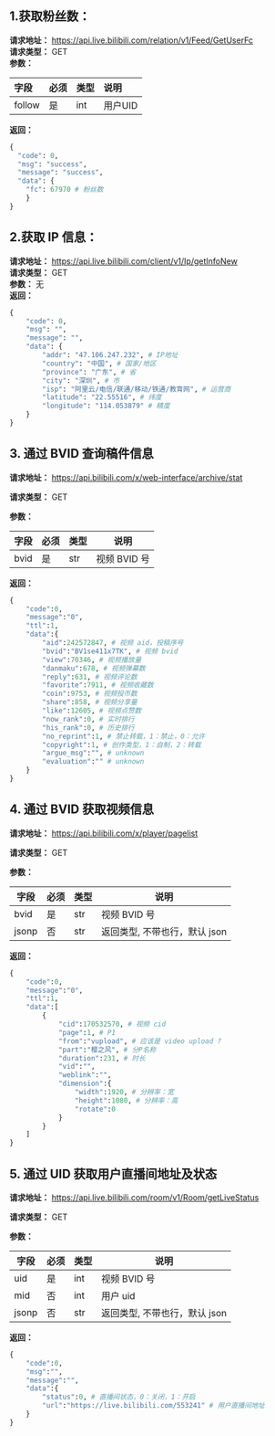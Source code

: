 ## 1.获取粉丝数：
**请求地址：** https://api.live.bilibili.com/relation/v1/Feed/GetUserFc  
**请求类型：** GET  
**参数：**

|  字段   | 必须  | 类型 | 说明 |
|  :----  | :----  | :---- | :---- |
| follow  | 是 | int | 用户UID |

**返回：**
~~~python
{
  "code": 0,
  "msg": "success",
  "message": "success",
  "data": {
    "fc": 67970 # 粉丝数
    }
}
~~~
## 2.获取 IP 信息：
**请求地址：** https://api.live.bilibili.com/client/v1/Ip/getInfoNew  
**请求类型：** GET  
**参数：** 无  
**返回：**   
~~~python
{
    "code": 0,
    "msg": "",
    "message": "",
    "data": {
        "addr": "47.106.247.232", # IP地址
        "country": "中国", # 国家/地区
        "province": "广东", # 省
        "city": "深圳", # 市
        "isp": "阿里云/电信/联通/移动/铁通/教育网", # 运营商
        "latitude": "22.55516", # 纬度
        "longitude": "114.053879" # 精度
    }
}
~~~

## 3. 通过 BVID 查询稿件信息

**请求地址：** https://api.bilibili.com/x/web-interface/archive/stat   

**请求类型：** GET  

**参数：** 

| 字段 | 必须 | 类型 | 说明         |
| ---- | ---- | ---- | ------------ |
| bvid | 是   | str  | 视频 BVID 号 |

**返回：** 

~~~python
{
    "code":0,
    "message":"0",
    "ttl":1,
    "data":{
        "aid":242572847, # 视频 aid，投稿序号
        "bvid":"BV1se411x7TK", # 视频 bvid
        "view":70346, # 视频播放量
        "danmaku":678, # 视频弹幕数
        "reply":631, # 视频评论数
        "favorite":7911, # 视频收藏数
        "coin":9753, # 视频投币数
        "share":858, # 视频分享量
        "like":12605, # 视频点赞数
        "now_rank":0, # 实时排行
        "his_rank":0, # 历史排行
        "no_reprint":1, # 禁止转载，1：禁止，0：允许
        "copyright":1, # 创作类型，1：自制，2：转载
        "argue_msg":"", # unknown
        "evaluation":"" # unknown
    }
}
~~~

## 4. 通过 BVID 获取视频信息

**请求地址：**  https://api.bilibili.com/x/player/pagelist   

**请求类型：** GET  

**参数：**  

| 字段 | 必须 | 类型 | 说明         |
| ---- | ---- | ---- | ------------ |
| bvid | 是   | str  | 视频 BVID 号 |
| jsonp| 否|str|返回类型, 不带也行，默认 json|
**返回：**  
~~~python
{
    "code":0,
    "message":"0",
    "ttl":1,
    "data":[
        {
            "cid":170532570, # 视频 cid
            "page":1, # P1
            "from":"vupload", # 应该是 video upload ?
            "part":"樱之风", # 分P名称
            "duration":231, # 时长
            "vid":"",
            "weblink":"",
            "dimension":{
                "width":1920, # 分辨率：宽
                "height":1080, # 分辨率：高
                "rotate":0
            }
        }
    ]
}
~~~

## 5. 通过 UID 获取用户直播间地址及状态

**请求地址：**  https://api.live.bilibili.com/room/v1/Room/getLiveStatus   

**请求类型：** GET  

**参数：**   

| 字段  | 必须 | 类型 | 说明                          |
| ----- | ---- | ---- | ----------------------------- |
| uid   | 是   | int  | 视频 BVID 号                  |
| mid   | 否   | int  | 用户 uid                      |
| jsonp | 否   | str  | 返回类型, 不带也行，默认 json |
**返回：**  
~~~python
{
    "code":0,
    "msg":"",
    "message":"",
    "data":{
        "status":0, # 直播间状态，0：关闭，1：开启
        "url":"https://live.bilibili.com/553241" # 用户直播间地址
    }
}
~~~